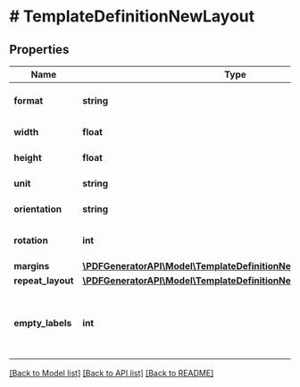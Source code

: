 # # TemplateDefinitionNewLayout

## Properties

Name | Type | Description | Notes
------------ | ------------- | ------------- | -------------
**format** | **string** | Defines template page size | [optional]
**width** | **float** | Page width in units | [optional]
**height** | **float** | Page height in units | [optional]
**unit** | **string** | Measure unit | [optional]
**orientation** | **string** | Page orientation | [optional]
**rotation** | **int** | Page rotation in degrees | [optional]
**margins** | [**\PDFGeneratorAPI\Model\TemplateDefinitionNewLayoutMargins**](TemplateDefinitionNewLayoutMargins.md) |  | [optional]
**repeat_layout** | [**\PDFGeneratorAPI\Model\TemplateDefinitionNewLayoutRepeatLayout**](TemplateDefinitionNewLayoutRepeatLayout.md) |  | [optional]
**empty_labels** | **int** | Defines how many pages or labels should be empty | [optional]

[[Back to Model list]](../../README.md#models) [[Back to API list]](../../README.md#endpoints) [[Back to README]](../../README.md)
